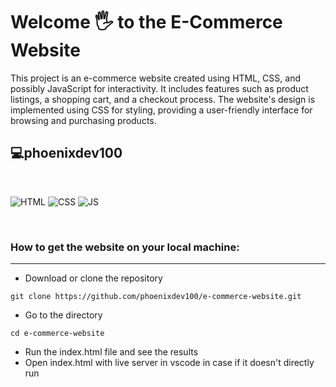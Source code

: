 # Welcome 🖐 to the E-Commerce Website

This project is an e-commerce website created using HTML, CSS, and possibly JavaScript for interactivity. It includes features such as product listings, a shopping cart, and a checkout process. The website's design is implemented using CSS for styling, providing a user-friendly interface for browsing and purchasing products.

## 💻phoenixdev100

<br>

![HTML](https://img.shields.io/badge/html5%20-%23E34F26.svg?&style=for-the-badge&logo=html5&logoColor=white)
![CSS](https://img.shields.io/badge/css3%20-%231572B6.svg?&style=for-the-badge&logo=css3&logoColor=white)
![JS](https://img.shields.io/badge/javascript%20-%23323330.svg?&style=for-the-badge&logo=javascript&logoColor=%23F7DF1E)

<br>

### How to get the website on your local machine:

---

- Download or clone the repository

```
git clone https://github.com/phoenixdev100/e-commerce-website.git
```

- Go to the directory

```
cd e-commerce-website
```

- Run the index.html file and see the results
- Open index.html with live server in vscode in case if it doesn't directly run
  <br>
